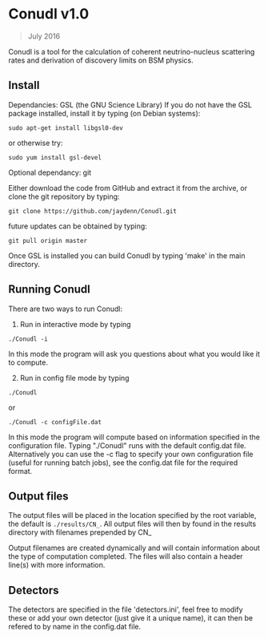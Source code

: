 # Conudl v1.0
> July 2016

Conudl is a tool for the calculation of coherent neutrino-nucleus scattering rates and derivation of discovery limits on BSM physics.

## Install
Dependancies:
GSL (the GNU Science Library)
If you do not have the GSL package installed, install it by typing (on Debian systems):
```
sudo apt-get install libgsl0-dev
```
or otherwise try:
```
sudo yum install gsl-devel
```
Optional dependancy:
git

Either download the code from GitHub and extract it from the archive, or clone the git repository by typing:
```
git clone https://github.com/jaydenn/Conudl.git
```
future updates can be obtained by typing:
```
git pull origin master
```
Once GSL is installed you can build Conudl by typing 'make' in the main directory.

## Running Conudl
There are two ways to run Conudl:
1. Run in interactive mode by typing
```
./Conudl -i
```
In this mode the program will ask you questions about what you would like it to compute.
    
2. Run in config file mode by typing
```
./Conudl
```
or
```
./Conudl -c configFile.dat
```
In this mode the program will compute based on information specified in the configuration file. Typing "./Conudl" runs with the default config.dat file. Alternatively you can use the -c flag to specify your own configuration file (useful for running batch jobs), see the config.dat file for the required format.

## Output files
The output files will be placed in the location specified by the root variable, the default is `./results/CN_`. All output files will then by found in the results directory with filenames prepended by CN_

Output filenames are created dynamically and will contain information about the type of computation completed. The files will also contain a header line(s) with more information. 

## Detectors
The detectors are specified in the file 'detectors.ini', feel free to modify these or add your own detector (just give it a unique name), it can then be refered to by name in the config.dat file.
